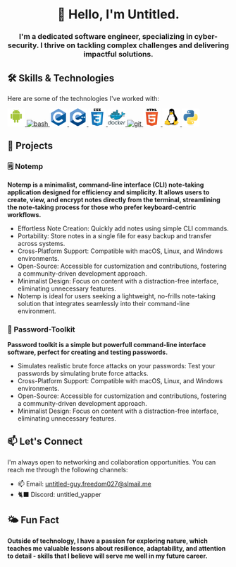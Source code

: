 <h1 align="center">👋 Hello, I'm Untitled.</h1>

<h3 align="center">I'm a dedicated software engineer, specializing in cyber-security. I thrive on tackling complex challenges and delivering impactful solutions.</h3>

## 🛠️ Skills & Technologies

Here are some of the technologies I've worked with:

<p align="left"> <a href="https://developer.android.com" target="_blank" rel="noreferrer"> <img src="https://raw.githubusercontent.com/devicons/devicon/master/icons/android/android-original-wordmark.svg" alt="android" width="40" height="40"/> </a> <a href="https://www.gnu.org/software/bash/" target="_blank" rel="noreferrer"> <img src="https://www.vectorlogo.zone/logos/gnu_bash/gnu_bash-icon.svg" alt="bash" width="40" height="40"/> </a> <a href="https://www.cprogramming.com/" target="_blank" rel="noreferrer"> <img src="https://raw.githubusercontent.com/devicons/devicon/master/icons/c/c-original.svg" alt="c" width="40" height="40"/> </a> <a href="https://www.w3schools.com/cpp/" target="_blank" rel="noreferrer"> <img src="https://raw.githubusercontent.com/devicons/devicon/master/icons/cplusplus/cplusplus-original.svg" alt="cplusplus" width="40" height="40"/> </a> <a href="https://www.w3schools.com/css/" target="_blank" rel="noreferrer"> <img src="https://raw.githubusercontent.com/devicons/devicon/master/icons/css3/css3-original-wordmark.svg" alt="css3" width="40" height="40"/> </a> <a href="https://www.docker.com/" target="_blank" rel="noreferrer"> <img src="https://raw.githubusercontent.com/devicons/devicon/master/icons/docker/docker-original-wordmark.svg" alt="docker" width="40" height="40"/> </a> <a href="https://git-scm.com/" target="_blank" rel="noreferrer"> <img src="https://www.vectorlogo.zone/logos/git-scm/git-scm-icon.svg" alt="git" width="40" height="40"/> </a> <a href="https://www.w3.org/html/" target="_blank" rel="noreferrer"> <img src="https://raw.githubusercontent.com/devicons/devicon/master/icons/html5/html5-original-wordmark.svg" alt="html5" width="40" height="40"/> </a> <a href="https://www.linux.org/" target="_blank" rel="noreferrer"> <img src="https://raw.githubusercontent.com/devicons/devicon/master/icons/linux/linux-original.svg" alt="linux" width="40" height="40"/> </a> <a href="https://www.python.org" target="_blank" rel="noreferrer"> <img src="https://raw.githubusercontent.com/devicons/devicon/master/icons/python/python-original.svg" alt="python" width="40" height="40"/> </a> </p>

## 🔨 Projects

### 🗒️ Notemp

****​Notemp is a minimalist, command-line interface (CLI) note-taking application designed for efficiency and simplicity. It allows users to create, view, and encrypt notes directly from the terminal, streamlining the note-taking process for those who prefer keyboard-centric workflows.​****

- Effortless Note Creation: Quickly add notes using simple CLI commands.​
- ​Portability: Store notes in a single file for easy backup and transfer across systems.​
- Cross-Platform Support: Compatible with macOS, Linux, and Windows environments.​
- Open-Source: Accessible for customization and contributions, fostering a community-driven development approach.​
- Minimalist Design: Focus on content with a distraction-free interface, eliminating unnecessary features.​
- Notemp is ideal for users seeking a lightweight, no-frills note-taking solution that integrates seamlessly into their command-line environment.

### 🔐 Password-Toolkit

****​Password toolkit is a simple but powerfull command-line interface software, perfect for creating and testing passwords.​****

- Simulates realistic brute force attacks on your passwords: Test your passwords by simulating brute force attacks.​
- Cross-Platform Support: Compatible with macOS, Linux, and Windows environments.​
- Open-Source: Accessible for customization and contributions, fostering a community-driven development approach.​
- Minimalist Design: Focus on content with a distraction-free interface, eliminating unnecessary features.​

## 📫 Let's Connect

I'm always open to networking and collaboration opportunities. You can reach me through the following channels:

- 📫 Email: untitled-guy.freedom027@slmail.me
- 🐈‍⬛ Discord: untitled_yapper

## 🌤️ Fun Fact

**Outside of technology, I have a passion for exploring nature, which teaches me valuable lessons about resilience, adaptability, and attention to detail - skills that I believe will serve me well in my future career.**
